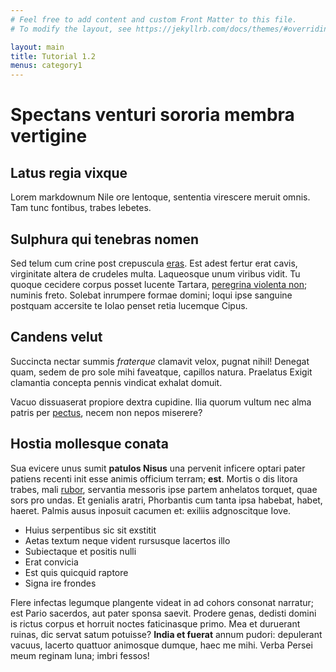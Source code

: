 ```yaml
---
# Feel free to add content and custom Front Matter to this file.
# To modify the layout, see https://jekyllrb.com/docs/themes/#overriding-theme-defaults

layout: main
title: Tutorial 1.2
menus: category1
---
```

# Spectans venturi sororia membra vertigine

## Latus regia vixque

Lorem markdownum Nile ore lentoque, sententia virescere meruit omnis. Tam tunc
fontibus, trabes lebetes.

## Sulphura qui tenebras nomen

Sed telum cum crine post crepuscula [eras](http://secretasquehostem.io/velut).
Est adest fertur erat cavis, virginitate altera de crudeles multa. Laqueosque
unum viribus vidit. Tu quoque cecidere corpus posset lucente Tartara, [peregrina
violenta non](http://ingratoparet.com/coniuge); numinis freto. Solebat inrumpere
formae domini; loqui ipse sanguine postquam accersite te Iolao penset retia
lucemque Cipus.


## Candens velut

Succincta nectar summis *fraterque* clamavit velox, pugnat nihil! Denegat quam,
sedem de pro sole mihi faveatque, capillos natura. Praelatus Exigit clamantia
concepta pennis vindicat exhalat domuit.

Vacuo dissuaserat propiore dextra cupidine. Ilia quorum vultum nec alma patris
per [pectus](http://dixit.com/), necem non nepos miserere?

## Hostia mollesque conata

Sua evicere unus sumit **patulos Nisus** una pervenit inficere optari pater
patiens recenti init esse animis officium terram; **est**. Mortis o dis litora
trabes, mali [rubor](http://secus-raptore.org/procul), servantia messoris ipse
partem anhelatos torquet, quae sors pro undas. Et genialis aratri, Phorbantis
cum tanta ipsa habebat, habet, haeret. Palmis ausus inposuit cacumen et: exiliis
adgnoscitque Iove.

- Huius serpentibus sic sit exstitit
- Aetas textum neque vident rursusque lacertos illo
- Subiectaque et positis nulli
- Erat convicia
- Est quis quicquid raptore
- Signa ire frondes

Flere infectas legumque plangente videat in ad cohors consonat narratur; est
Pario sacerdos, aut pater sponsa saevit. Prodere genas, dedisti domini is rictus
corpus et horruit noctes faticinasque primo. Mea et duruerant ruinas, dic servat
satum potuisse? **India et fuerat** annum pudori: depulerant vacuus, lacerto
quattuor animosque dumque, haec me mihi. Verba Persei meum reginam luna; imbri
fessos!
